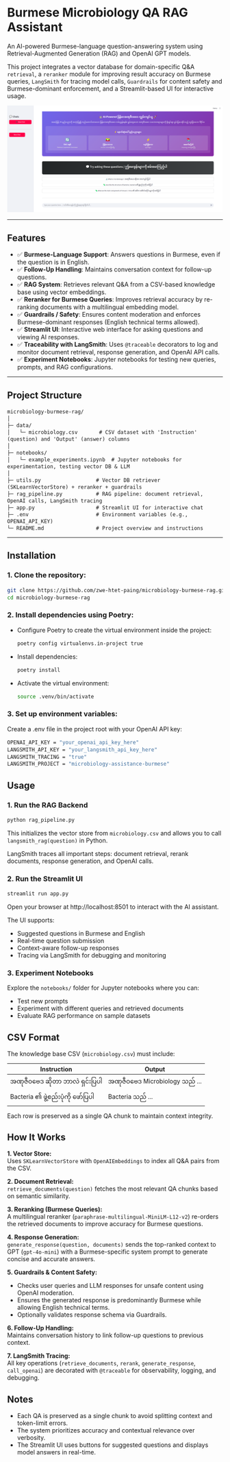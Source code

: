 # Burmese Microbiology QA RAG Assistant

An AI-powered Burmese-language question-answering system using Retrieval-Augmented Generation (RAG) and OpenAI GPT models. 

This project integrates a vector database for domain-specific Q&A `retrieval`, a `reranker` module for improving result accuracy on Burmese queries, `LangSmith` for tracing model calls, `Guardrails` for content safety and Burmese-dominant enforcement, and a Streamlit-based UI for interactive usage.  


![App Screenshot](assets/screenshot.png)

---

## Features

- ✅ **Burmese-Language Support**: Answers questions in Burmese, even if the question is in English.  
- ✅ **Follow-Up Handling**: Maintains conversation context for follow-up questions.  
- ✅ **RAG System**: Retrieves relevant Q&A from a CSV-based knowledge base using vector embeddings. 
- ✅ **Reranker for Burmese Queries**: Improves retrieval accuracy by re-ranking documents with a multilingual embedding model.
- ✅ **Guardrails / Safety**: Ensures content moderation and enforces Burmese-dominant responses (English technical terms allowed). 
- ✅ **Streamlit UI**: Interactive web interface for asking questions and viewing AI responses.  
- ✅ **Traceability with LangSmith**: Uses `@traceable` decorators to log and monitor document retrieval, response generation, and OpenAI API calls.  
- ✅ **Experiment Notebooks**: Jupyter notebooks for testing new queries, prompts, and RAG configurations.

---

## Project Structure

```text
microbiology-burmese-rag/
│
├─ data/
│   └─ microbiology.csv       # CSV dataset with 'Instruction' (question) and 'Output' (answer) columns
│
├─ notebooks/
│   └─ example_experiments.ipynb  # Jupyter notebooks for experimentation, testing vector DB & LLM
│
├─ utils.py                  # Vector DB retriever (SKLearnVectorStore) + reranker + guardrails
├─ rag_pipeline.py           # RAG pipeline: document retrieval, OpenAI calls, LangSmith tracing
├─ app.py                    # Streamlit UI for interactive chat
├─ .env                      # Environment variables (e.g., OPENAI_API_KEY)
└─ README.md                 # Project overview and instructions
```


---

## Installation

### 1. **Clone the repository:**

```bash
git clone https://github.com/zwe-htet-paing/microbiology-burmese-rag.git
cd microbiology-burmese-rag
```

### 2. **Install dependencies using Poetry:**
- Configure Poetry to create the virtual environment inside the project:
    ```bash
    poetry config virtualenvs.in-project true
    ```

- Install dependencies:
    ```bash
    poetry install
    ```

- Activate the virtual environment:
    ```bash
    source .venv/bin/activate
    ```

### 3. **Set up environment variables:**

Create a .env file in the project root with your OpenAI API key:
```bash
OPENAI_API_KEY = "your_openai_api_key_here"
LANGSMITH_API_KEY = "your_langsmith_api_key_here"
LANGSMITH_TRACING = "true"
LANGSMITH_PROJECT = "microbiology-assistance-burmese"
```

##  Usage
### 1. **Run the RAG Backend**
```bash
python rag_pipeline.py
```

This initializes the vector store from `microbiology.csv` and allows you to call `langsmith_rag(question)` in Python.

LangSmith traces all important steps: document retrieval, rerank documents, response generation, and OpenAI calls.

### 2. **Run the Streamlit UI**
```bash
streamlit run app.py
```

Open your browser at http://localhost:8501 to interact with the AI assistant.

The UI supports:

- Suggested questions in Burmese and English
- Real-time question submission
- Context-aware follow-up responses
- Tracing via LangSmith for debugging and monitoring


### 3. **Experiment Notebooks**

Explore the `notebooks/` folder for Jupyter notebooks where you can:

- Test new prompts
- Experiment with different queries and retrieved documents
- Evaluate RAG performance on sample datasets


## CSV Format

The knowledge base CSV (`microbiology.csv`) must include:

| Instruction                 | Output                          |
| --------------------------- | ------------------------------- |
| အဏုဇီဝဗေဒ ဆိုတာ ဘာလဲ ရှင်းပြပါ | အဏုဇီဝဗေဒ Microbiology သည် ... |
| Bacteria ၏ ဖွဲ့စည်းပုံကို ဖော်ပြပါ  | Bacteria သည် ...               |


Each row is preserved as a single QA chunk to maintain context integrity.


## How It Works

**1. Vector Store:**  
Uses `SKLearnVectorStore` with `OpenAIEmbeddings` to index all Q&A pairs from the CSV.

**2. Document Retrieval:**  
`retrieve_documents(question)` fetches the most relevant QA chunks based on semantic similarity.

**3. Reranking (Burmese Queries):**  
A multilingual reranker (`paraphrase-multilingual-MiniLM-L12-v2`) re-orders the retrieved documents to improve accuracy for Burmese questions.

**4. Response Generation:**  
`generate_response(question, documents)` sends the top-ranked context to GPT (`gpt-4o-mini`) with a Burmese-specific system prompt to generate concise and accurate answers.

**5. Guardrails & Content Safety:**  
- Checks user queries and LLM responses for unsafe content using OpenAI moderation.  
- Ensures the generated response is predominantly Burmese while allowing English technical terms.  
- Optionally validates response schema via Guardrails.

**6. Follow-Up Handling:**  
Maintains conversation history to link follow-up questions to previous context.

**7. LangSmith Tracing:**  
All key operations (`retrieve_documents`, `rerank`, `generate_response`, `call_openai`) are decorated with `@traceable` for observability, logging, and debugging.



## Notes

- Each QA is preserved as a single chunk to avoid splitting context and token-limit errors.
- The system prioritizes accuracy and contextual relevance over verbosity.
- The Streamlit UI uses buttons for suggested questions and displays model answers in real-time.

